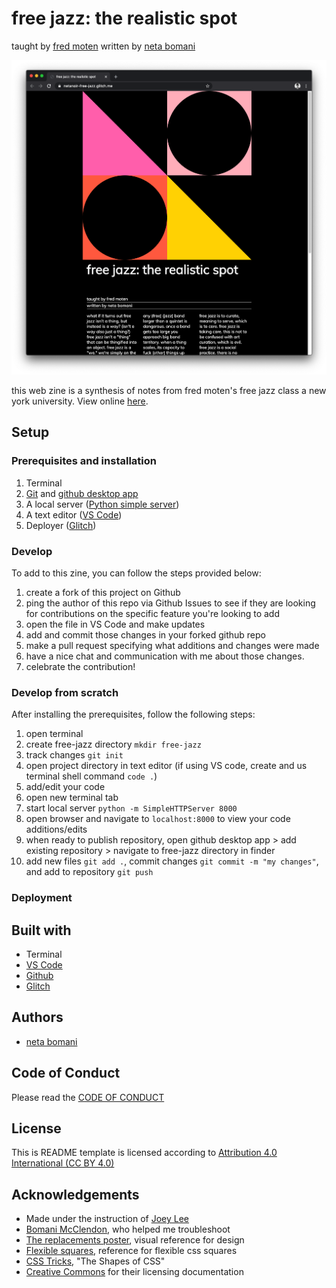 <!-- Every README should start with an H1 -->
# free jazz: the realistic spot
taught by [fred moten](https://tisch.nyu.edu/about/directory/performance-studies/fred-moten)
written by [neta bomani](https://netabomani.com)

![a screenshot of the webpage, which is stylized in minimal swiss design](screenshot.png)

<!-- A one sentence description of the project or assignment -->
this web zine is a synthesis of notes from fred moten's free jazz class a new york university. 
View online [here](https://netanoir-free-jazz.glitch.me/).

<!-- It is essential to describe how to set up your project -->
## Setup

<!-- Any knowledge or tools you will need before hand -->
### Prerequisites and installation

1. Terminal
2. [Git](https://git-scm.com/downloads) and [github desktop app](https://desktop.github.com/)
3. A local server ([Python simple server](https://docs.python.org/2/library/simplehttpserver.html))
3. A text editor ([VS Code](https://code.visualstudio.com/))
4. Deployer ([Glitch](https://glitch.me))

<!-- Write instructions on how to start working on your project -->
### Develop

To add to this zine, you can follow the steps provided below:
1. create a fork of this project on Github
2. ping the author of this repo via Github Issues to see if they are looking for contributions on the specific feature you're looking to add
3. open the file in VS Code and make updates 
4. add and commit those changes in your forked github repo
5. make a pull request specifying what additions and changes were made
6. have a nice chat and communication with me about those changes. 
7. celebrate the contribution! 

### Develop from scratch
After installing the prerequisites, follow the following steps:
1. open terminal
2. create free-jazz directory `mkdir free-jazz`
3. track changes `git init `
4. open project directory in text editor (if using VS code, create and us terminal shell command `code .`)
5. add/edit your code
6. open new terminal tab
7. start local server `python -m SimpleHTTPServer 8000`
8. open browser and navigate to `localhost:8000` to view your code additions/edits
8. when ready to publish repository, open github desktop app > add existing repository > navigate to free-jazz directory in finder
9. add new files `git add .`, commit changes `git commit -m "my changes"`, and add to repository `git push`

<!-- Notes about the deployment -->
### Deployment

## Built with

* Terminal
* [VS Code](https://code.visualstudio.com/)
* [Github](https://github.com) 
* [Glitch](https://glitch.me)

## Authors

* [neta bomani](https://netabomani.com)

## Code of Conduct

Please read the [CODE OF CONDUCT](https://www.mozilla.org/en-US/about/governance/policies/participation/) 

## License

This is README template is licensed according to [Attribution 4.0 International (CC BY 4.0) ](https://creativecommons.org/licenses/by/4.0/)

<!-- thank and reference all the things that made your project happen -->
## Acknowledgements

* Made under the instruction of [Joey Lee](https://jk-lee.com/)
* [Bomani McClendon](https://bomani.xyz), who helped me troubleshoot
* [The replacements poster](https://www.swissted.com/products/the-replacements-at-cabaret-metro-1985), visual reference for design
* [Flexible squares](https://codepen.io/stevemckinney/pen/dGzXwO), reference for flexible css squares
* [CSS Tricks](https://css-tricks.com/the-shapes-of-css/), "The Shapes of CSS"
* [Creative Commons](https://creativecommons.org/licenses/by/4.0/) for their licensing documentation

